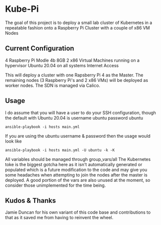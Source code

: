 Kube-Pi
=========

The goal of this project is to deploy a small lab cluster of Kubernetes in a repeatable fashion onto a Raspberry Pi Cluster with a couple of x86 VM Nodes  

Current Configuration
------------

4 Raspberry Pi Modle 4b 8GB
2 x86 Virtual Machines running on a hypervisor
Ubuntu 20.04 on all systems
Internet Access

This will deploy a cluster with one Rapsberry Pi 4 as the Master.  The remaining nodes (3 Raspberry Pi's and 2 x86 VMs) will be deployed as worker nodes.  The SDN is managed via Calico.

Usage
--------------

I do assume that you will have a user to do your SSH configuration, though the default with Ubuntu 20.04 is username ubuntu password ubuntu

    ansible-playbook -i hosts main.yml
    
If you are using the ubuntu username & password then the usage would look like

    ansible-playbook -i hosts main.yml -U ubuntu -k -K

All variables should be managed through group_vars/all 
The Kubernetes toke is the biggest gotcha here as it isn't automatically generated or populated which is a future modification to the code and may give you some headaches when attempting to join the nodes after the master is deployed.  A good portion of the vars are also unused at the moment, so consider those unimplemented for the time being.

Kudos & Thanks
------------------

Jamie Duncan for his own variant of this code base and contributions to that as it saved me from having to reinvent the wheel.
